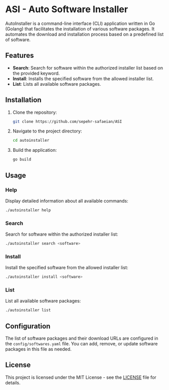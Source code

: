 # ASI - Auto Software Installer

AutoInstaller is a command-line interface (CLI) application written in Go (Golang) that facilitates the installation of various software packages. It automates the download and installation process based on a predefined list of software.

## Features

- **Search**: Search for software within the authorized installer list based on the provided keyword.
- **Install**: Installs the specified software from the allowed installer list.
- **List**: Lists all available software packages.

## Installation

1. Clone the repository:

   ```bash
   git clone https://github.com/sepehr-safaeian/ASI
   ```

2. Navigate to the project directory:

   ```bash
   cd autoinstaller
   ```

3. Build the application:

   ```bash
   go build
   ```

## Usage

### Help

Display detailed information about all available commands:

```bash
./autoinstaller help
```

### Search

Search for software within the authorized installer list:

```bash
./autoinstaller search <software>
```

### Install

Install the specified software from the allowed installer list:

```bash
./autoinstaller install <software>
```

### List

List all available software packages:

```bash
./autoinstaller list
```

## Configuration

The list of software packages and their download URLs are configured in the `config/softwares.yaml` file. You can add, remove, or update software packages in this file as needed.

## License

This project is licensed under the MIT License - see the [LICENSE](LICENSE) file for details.
